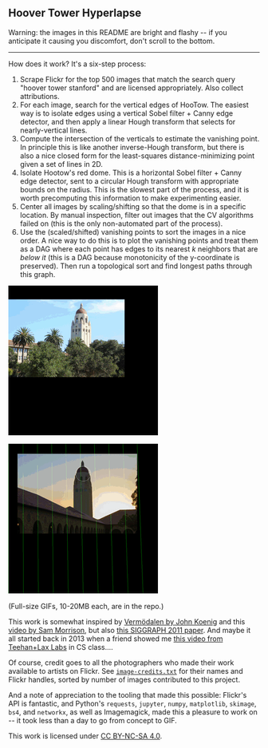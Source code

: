 Hoover Tower Hyperlapse
-----------------------

Warning: the images in this README are bright and flashy -- if you anticipate
it causing you discomfort, don't scroll to the bottom.

---

How does it work? It's a six-step process:

1. Scrape Flickr for the top 500 images that match the search query "hoover
   tower stanford" and are licensed appropriately. Also collect attributions.
2. For each image, search for the vertical edges of HooTow. The easiest way is
   to isolate edges using a vertical Sobel filter + Canny edge detector, and
then apply a linear Hough transform that selects for nearly-vertical lines.
3. Compute the intersection of the verticals to estimate the vanishing point.
   In principle this is like another inverse-Hough transform, but there is also
a nice closed form for the least-squares distance-minimizing point given a set
of lines in 2D.
4. Isolate Hootow's red dome. This is a horizontal Sobel filter + Canny edge
   detector, sent to a circular Hough transform with appropriate bounds on the
radius. This is the slowest part of the process, and it is worth precomputing
this information to make experimenting easier.
5. Center all images by scaling/shifting so that the dome is in a specific
   location. By manual inspection, filter out images that the CV algorithms
failed on (this is the only non-automated part of the process).
6. Use the (scaled/shifted) vanishing points to sort the images in a nice
   order. A nice way to do this is to plot the vanishing points and treat them
as a DAG where each point has edges to its nearest _k_ neighbors that are
_below it_ (this is a DAG because monotonicity of the y-coordinate is
preserved). Then run a topological sort and find longest paths through this
graph.

![hootow shiny](hootow-small.gif)

![hootow guts](hootow-guts-small.gif)

(Full-size GIFs, 10-20MB each, are in the repo.)

This work is somewhat inspired by [Vermödalen by John
Koenig](https://www.youtube.com/watch?v=8ftDjebw8aA) and this [video by Sam
Morrison](https://www.youtube.com/watch?v=WTGmxCpo89c), but also [this SIGGRAPH
2011 paper](http://graphics.cs.cmu.edu/projects/crossDomainMatching/). And
 maybe it all started back in 2013 when a friend showed me [this video from
Teehan+Lax Labs](https://www.youtube.com/watch?v=ngdAF_QFvRc) in CS class....

Of course, credit goes to all the photographers who made their work available
to artists on Flickr. See [`image-credits.txt`](image-credits.txt) for their
names and Flickr handles, sorted by number of images contributed to this
project.

And a note of appreciation to the tooling that made this possible: Flickr's API
is fantastic, and Python's `requests`, `jupyter`, `numpy`, `matplotlib`,
`skimage`, `bs4`, and `networkx`, as well as Imagemagick, made this a pleasure
to work on -- it took less than a day to go from concept to GIF.

This work is licensed under [CC BY-NC-SA
4.0](https://creativecommons.org/licenses/by-nc-sa/4.0/).
